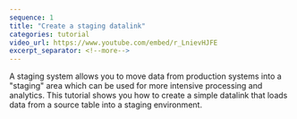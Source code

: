 ```yaml
---
sequence: 1
title: "Create a staging datalink"
categories: tutorial
video_url: https://www.youtube.com/embed/r_LnievHJFE
excerpt_separator: <!--more-->
---
```


A staging system allows you to move data from production systems into a "staging" area which can be used for more intensive processing and analytics.  This tutorial shows you how to create a simple datalink that loads data from a source table into a staging environment.
<!--more-->
